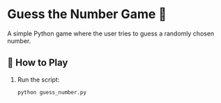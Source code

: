 # Guess the Number Game 🎲

A simple Python game where the user tries to guess a randomly chosen number.

## 🔹 How to Play
1. Run the script:  
   ```sh
   python guess_number.py
